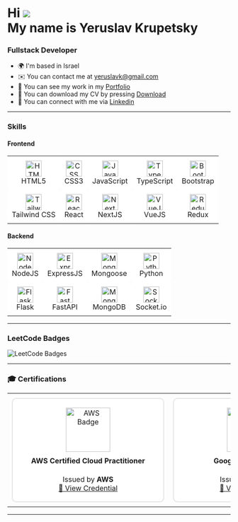 Hi ![](https://user-images.githubusercontent.com/18350557/176309783-0785949b-9127-417c-8b55-ab5a4333674e.gif)  
**My name is Yeruslav Krupetsky**  
==========================================================================

### Fullstack Developer

* 🌍 I'm based in Israel
* ✉️ You can contact me at [yeruslavk@gmail.com](mailto:yeruslavk@gmail.com)
* 🔗 You can see my work in my [Portfolio](https://yeruslavkportfolio.netlify.app/)
* 📄 You can download my CV by pressing [Download](https://yeruslavkportfolio.netlify.app/assets/Yeruslav%20Krupetsky%20CV.pdf)
* 🤝 You can connect with me via [Linkedin](https://linkedin.com/in/yeruslavkrupetsky)
  
---

### Skills

#### Frontend

<table>
  <tr>
    <td align="center" style="background-color: white; padding: 10px; border-radius: 8px;">
      <a href="https://developer.mozilla.org/en-US/docs/Web/HTML" target="_blank" rel="noreferrer">
        <img src="https://raw.githubusercontent.com/danielcranney/readme-generator/main/public/icons/skills/html5-colored.svg" width="36" height="36" alt="HTML" />
      </a><br />HTML5
    </td>
    <td align="center" style="background-color: white; padding: 10px; border-radius: 8px;">
      <a href="https://developer.mozilla.org/en-US/docs/Web/CSS" target="_blank" rel="noreferrer">
        <img src="https://raw.githubusercontent.com/danielcranney/readme-generator/main/public/icons/skills/css3-colored.svg" width="36" height="36" alt="CSS" />
      </a><br />CSS3
    </td>
    <td align="center" style="background-color: white; padding: 10px; border-radius: 8px;">
      <a href="https://developer.mozilla.org/en-US/docs/Web/JavaScript" target="_blank" rel="noreferrer">
        <img src="https://raw.githubusercontent.com/danielcranney/readme-generator/main/public/icons/skills/javascript-colored.svg" width="36" height="36" alt="JavaScript" />
      </a><br />JavaScript
    </td>
    <td align="center" style="background-color: white; padding: 10px; border-radius: 8px;">
      <a href="https://www.typescriptlang.org/" target="_blank" rel="noreferrer">
        <img src="https://raw.githubusercontent.com/danielcranney/readme-generator/main/public/icons/skills/typescript-colored.svg" width="36" height="36" alt="TypeScript" />
      </a><br />TypeScript
    </td>
    <td align="center" style="background-color: white; padding: 10px; border-radius: 8px;">
      <a href="https://getbootstrap.com/" target="_blank" rel="noreferrer">
        <img src="https://raw.githubusercontent.com/danielcranney/readme-generator/main/public/icons/skills/bootstrap-colored.svg" width="36" height="36" alt="Bootstrap" />
      </a><br />Bootstrap
    </td>
  </tr>
  <tr>
    <td align="center" style="background-color: white; padding: 10px; border-radius: 8px;">
      <a href="https://tailwindcss.com/" target="_blank" rel="noreferrer">
        <img src="https://raw.githubusercontent.com/danielcranney/readme-generator/main/public/icons/skills/tailwindcss-colored.svg" width="36" height="36" alt="TailwindCSS" />
      </a><br />Tailwind CSS
    </td>
    <td align="center" style="background-color: white; padding: 10px; border-radius: 8px;">
      <a href="https://reactjs.org/" target="_blank" rel="noreferrer">
        <img src="https://raw.githubusercontent.com/danielcranney/readme-generator/main/public/icons/skills/react-colored.svg" width="36" height="36" alt="React" />
      </a><br />React
    </td>
    <td align="center" style="background-color: white; padding: 10px; border-radius: 8px;">
      <a href="https://nextjs.org/docs" target="_blank" rel="noreferrer">
        <img src="https://raw.githubusercontent.com/danielcranney/readme-generator/main/public/icons/skills/nextjs-colored.svg" width="36" height="36" alt="NextJS" />
      </a><br />NextJS
    </td>
    <td align="center" style="background-color: white; padding: 10px; border-radius: 8px;">
      <a href="https://vuejs.org/" target="_blank" rel="noreferrer">
        <img src="https://raw.githubusercontent.com/danielcranney/readme-generator/main/public/icons/skills/vuejs-colored.svg" width="36" height="36" alt="VueJS" />
      </a><br />VueJS
    </td>
    <td align="center" style="background-color: white; padding: 10px; border-radius: 8px;">
      <a href="https://redux.js.org/" target="_blank" rel="noreferrer">
        <img src="https://raw.githubusercontent.com/danielcranney/readme-generator/main/public/icons/skills/redux-colored.svg" width="36" height="36" alt="Redux" />
      </a><br />Redux
    </td>
  </tr>
</table>


#### Backend

<table>
  <tr>
    <td align="center" style="background-color: white; padding: 10px; border-radius: 8px;">
      <a href="https://nodejs.org/en/" target="_blank" rel="noreferrer">
        <img src="https://raw.githubusercontent.com/danielcranney/readme-generator/main/public/icons/skills/nodejs-colored.svg" width="36" height="36" alt="NodeJS" />
      </a><br />NodeJS
    </td>
    <td align="center" style="background-color: white; padding: 10px; border-radius: 8px;">
      <a href="https://expressjs.com/" target="_blank" rel="noreferrer">
        <img src="https://raw.githubusercontent.com/danielcranney/readme-generator/main/public/icons/skills/express-colored.svg" width="36" height="36" alt="Express" />
      </a><br />ExpressJS
    </td>
    <td align="center" style="background-color: white; padding: 10px; border-radius: 8px;">
      <a href="https://mongoosejs.com/" target="_blank" rel="noreferrer">
        <img src="https://cdn.jsdelivr.net/gh/devicons/devicon/icons/mongoose/mongoose-original.svg" width="36" height="36" alt="Mongoose" />
      </a><br />Mongoose
    </td>
    <td align="center" style="background-color: white; padding: 10px; border-radius: 8px;">
      <a href="https://www.python.org/" target="_blank" rel="noreferrer">
        <img src="https://raw.githubusercontent.com/danielcranney/readme-generator/main/public/icons/skills/python-colored.svg" width="36" height="36" alt="Python" />
      </a><br />Python
    </td>
    </tr>
  <tr>
    <td align="center" style="background-color: white; padding: 10px; border-radius: 8px;">
      <a href="https://flask.palletsprojects.com/" target="_blank" rel="noreferrer">
        <img src="https://cdn.jsdelivr.net/gh/devicons/devicon/icons/flask/flask-original.svg" width="36" height="36" alt="Flask" />
      </a><br />Flask
    </td>
    <td align="center" style="background-color: white; padding: 10px; border-radius: 8px;">
      <a href="https://fastapi.tiangolo.com/" target="_blank" rel="noreferrer">
        <img src="https://raw.githubusercontent.com/danielcranney/readme-generator/main/public/icons/skills/fastapi-colored.svg" width="36" height="36" alt="FastAPI" />
      </a><br />FastAPI
    </td>
    <td align="center" style="background-color: white; padding: 10px; border-radius: 8px;">
      <a href="https://www.mongodb.com/" target="_blank" rel="noreferrer">
        <img src="https://raw.githubusercontent.com/danielcranney/readme-generator/main/public/icons/skills/mongodb-colored.svg" width="36" height="36" alt="MongoDB" />
      </a><br />MongoDB
    </td>
    <td align="center" style="background-color: white; padding: 10px; border-radius: 8px;">
      <a href="https://socket.io/" target="_blank" rel="noreferrer">
        <img src="https://upload.wikimedia.org/wikipedia/commons/9/96/Socket-io.svg" width="36" height="36" alt="Socket.IO" />
      </a><br />Socket.io
    </td>
  </tr>
</table>

---

### LeetCode Badges

![LeetCode Badges](https://leetcode-badge-showcase.vercel.app/api?username=yeruslavk&theme=tokyonight&filter=annual)

---

### 🎓 Certifications

<table>
  <tr>
    <td align="center" valign="top" style="padding: 10px;">
      <div style="border: 2px solid #e4e4e4; border-radius: 10px; padding: 20px; background-color: #ffffff; width: 300px;">
        <a href="https://www.credly.com/badges/6a2fccbd-6370-4db9-a010-808b228497a8/public_url" target="_blank" rel="noreferrer">
          <img src="https://images.credly.com/size/220x220/images/00634f82-b07f-4bbd-a6bb-53de397fc3a6/image.png" width="100" alt="AWS Badge" />
        </a>
        <h4 style="margin-top: 10px;">AWS Certified Cloud Practitioner</h4>
        <p style="margin: 0;">Issued by <strong>AWS</strong></p>
        <a href="https://www.credly.com/badges/6a2fccbd-6370-4db9-a010-808b228497a8/public_url" target="_blank" rel="noreferrer">🔗 View Credential</a>
      </div>
    </td>
    <td align="center" valign="top" style="padding: 10px;">
      <div style="border: 2px solid #e4e4e4; border-radius: 10px; padding: 20px; background-color: #ffffff; width: 300px;">
        <a href="https://www.credly.com/badges/46848538-37b3-4375-998b-b89d73361458/public_url" target="_blank" rel="noreferrer">
          <img src="https://images.credly.com/size/110x110/images/ea3eec65-ddad-4242-9c59-1defac0fa2d9/image.png" width="100" alt="Google AI Badge" />
        </a>
        <h4 style="margin-top: 10px;">Google AI Essentials</h4>
        <p style="margin: 0;">Issued by <strong>Google</strong></p>
        <a href="https://www.credly.com/badges/46848538-37b3-4375-998b-b89d73361458/public_url" target="_blank" rel="noreferrer">🔗 View Credential</a>
      </div>
    </td>
  </tr>
</table>

---

